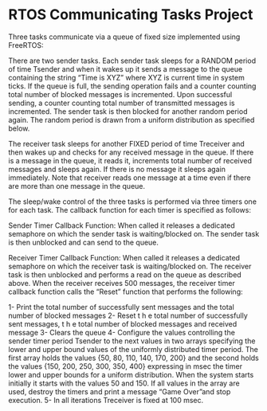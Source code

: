 # RTOS Communicating Tasks Project

Three tasks communicate via a queue of fixed size implemented using FreeRTOS:

There are two sender tasks. Each sender task sleeps for a RANDOM period of time Tsender and when it 
wakes up it sends a message to the queue containing the string “Time is XYZ” where XYZ is current time in 
system ticks. If the queue is full, the sending operation fails and a counter counting total number of blocked 
messages is incremented. Upon successful sending, a counter counting total number of transmitted messages 
is incremented. The sender task is then blocked for another random period again. The random period is 
drawn from a uniform distribution as specified below.

The receiver task sleeps for another FIXED period of time Treceiver and then wakes up and checks for any 
received message in the queue. If there is a message in the queue, it reads it, increments total number of 
received messages and sleeps again. If there is no message it sleeps again immediately. Note that receiver 
reads one message at a time even if there are more than one message in the queue.

The sleep/wake control of the three tasks is performed via three timers one for each task. The callback
function for each timer is specified as follows:

Sender Timer Callback Function: When called it releases a dedicated semaphore on which the sender task is
waiting/blocked on. The sender task is then unblocked and can send to the queue.

Receiver Timer Callback Function: When called it releases a dedicated semaphore on which the receiver task
is waiting/blocked on. The receiver task is then unblocked and performs a read on the queue as described
above. When the receiver receives 500 messages, the receiver timer callback function calls the “Reset”
function that performs the following:

1- Print the total number of successfully sent messages and the total number of blocked messages
2- Reset t h e total number of successfully sent messages, t h e total number of blocked messages
and received message
3- Clears the queue
4- Configure the values controlling the sender timer period Tsender to the next values in two arrays
specifying the lower and upper bound values of the uniformly distributed timer period. The first array
holds the values {50, 80, 110, 140, 170, 200} and the second holds the values {150, 200, 250, 300, 
350, 400} expressing in msec the timer lower and upper bounds for a uniform distribution. When the 
system starts initially it starts with the values 50 and 150. If all values in the array are used, destroy 
the timers and print a message “Game Over”and stop execution.
5- In all iterations Treceiver is fixed at 100 msec.

